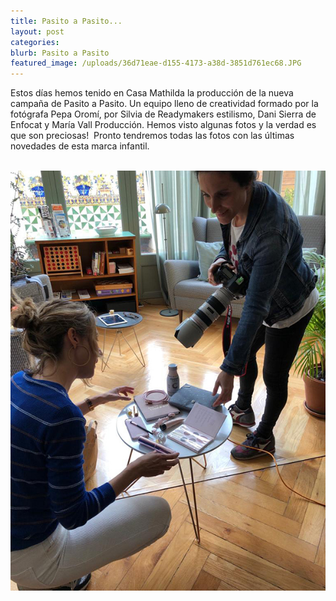 ```yaml
---
title: Pasito a Pasito...
layout: post
categories:
blurb: Pasito a Pasito
featured_image: /uploads/36d71eae-d155-4173-a38d-3851d761ec68.JPG
---
```


Estos días hemos tenido en Casa Mathilda la producción de la nueva campaña de Pasito a Pasito. Un equipo lleno de creatividad formado por la fotógrafa Pepa Oromí, por Silvia de Readymakers estilismo, Dani Sierra de Enfocat y María Vall Producción. Hemos visto algunas fotos y la verdad es que son preciosas!  Pronto tendremos todas las fotos con las últimas novedades de esta marca infantil.

<br>![](/uploads/49d44f3d-16e3-4b5f-a135-688587bce1f6.JPG)